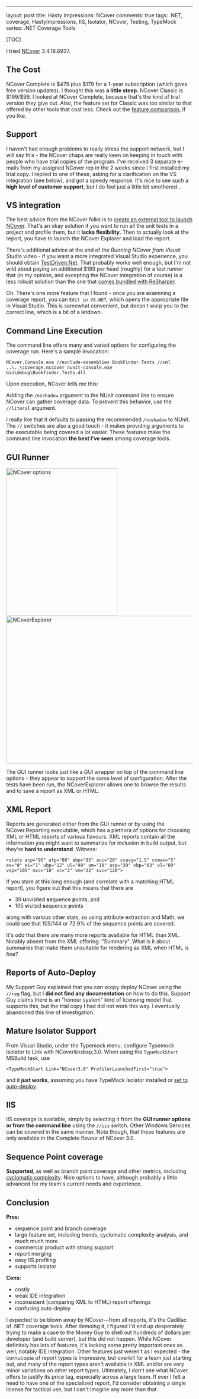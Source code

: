 ---
layout: post
title: Hasty Impressions&#58; NCover
comments: true
tags: .NET, coverage, HastyImpressions, IIS, Isolator, NCover, Testing, TypeMock
series: .NET Coverage Tools

[TOC]

I tried [NCover](http://www.ncover.com/) 3.4.18.6937. 
<h2>The Cost</h2>
NCover Complete is $479 plus $179 for a 1-year subscription (which gives free version updates). I thought this was <b>a little steep</b>. NCover Classic is $199/$99. I looked at NCover Complete, because that's the kind of trial version they give out. Also, the feature set for Classic was too similar to that offered by other tools that cost less. Check out the <a href="http://www.ncover.com/pages/feature_comparison">feature comparison</a>, if you like.
<h2>Support</h2>
I haven't had enough problems to really stress the support network, but I will say this - the NCover chaps are really keen on keeping in touch with people who have trial copies of the program. I've received 3 separate e-mails from my assigned NCover rep in the 2 weeks since I first installed my trial copy. I replied to one of these, asking for a clarification on the VS integration (see below), and got a speedy response. 
It's nice to see such a <b>high level of customer support</b>, but I do feel just a little bit smothered&hellip;
<!--more-->

<h2>VS integration</h2>
The best advice from the NCover folks is to <a href="http://docs.ncover.com/how-to/running-ncover-from-visual-studio/">create an external tool to launch NCover</a>. That's an okay solution if you want to run all the unit tests in a project and profile them, but it <b>lacks flexibility</b>. Then to actually look at the report, you have to launch the NCover Explorer and load the report.

There's additional advice at the end of the <i>Running NCover from Visual Studio</i> video - if you want a more integrated Visual Studio experience, you should obtain <a href="http://testdriven.net/">TestDriven.Net</a>. That probably works well enough, but I'm not wild about paying an additional $189 per head (roughly) for a test runner that (in my opinion, and excepting the NCover integration of course) is a less robust solution than the one that <a href="http://www.jetbrains.com/resharper/features/unit_testing.html">comes bundled with ReSharper</a>.

Oh. There's one more feature that I found - once you are examining a coverage report, you can <code>Edit in VS.NET</code>, which opens the appropriate file in Visual Studio. This is somewhat convenient, but doesn't warp you to the correct line, which is a bit of a letdown.

<h2>Command Line Execution</h2>
The command line offers many and varied options for configuring the coverage run. Here's a sample invocation:

<pre><code class="bat">NCover.Console.exe //exclude-assemblies BookFinder.Tests //xml ..\..\coverage.nccover nunit-console.exe bin\debug\BookFinder.Tests.dll</code></pre>

Upon execution, NCover tells me this:


Adding the `/noshadow` argument to the NUnit command line to ensure NCover can gather coverage data.
To prevent this behavior, use the `//literal` argument.

I really like that it defaults to passing the recommended <code>/noshadow</code> to NUnit. The <code>//</code> switches are also a good touch - it makes providing arguments to the executable being covered a lot easier. These features make the command line invocation <b>the best I've seen</b> among coverage tools.

<h2>GUI Runner</h2>
<div class="images">
<a href="{static}/images/runncover.png"><img src="{static}/images/runncover.png" width="300" height="397"  alt="NCover options" title="RunNCover"/></a><a href="{static}/images/ncoverexplorer.png"><img src="{static}/images/ncoverexplorer.png" height="397" width="515" alt="NCoverExplorer" title="([^"]+)"  /></a>
</div>

The GUI runner looks just like a GUI wrapper on top of the command line options - they appear to support the same level of configuration. After the tests have been run, the NCoverExplorer allows one to browse the results and to save a report as XML or HTML.

<h2>XML Report</h2>
Reports are generated either from the GUI runner or by using the NCover.Reporting executable, which has a plethora of options for choosing XML or HTML reports of various flavours.
XML reports contain all the information you might want to summarize for inclusion in build output, but they're <b>hard to understand</b>. Witness:

<pre><code class="xml">&lt;stats acp="95" afp="80" abp="95" acc="20" ccavg="1.5" ccmax="5" ex="0" ei="1" ubp="12" ul="40" um="10" usp="39" vbp="63" vl="89" vsp="105" mvc="18" vc="2" vm="22" svc="120"&gt;</code></pre>

If you stare at this long enough (and correlate with a matching HTML report), you figure out that this means that there are
<ul>
<li>39 <b>u</b>nvisited <b>s</b>equence <b>p</b>oints, and</li>
<li>105 <b>v</b>isited <b>s</b>equence <b>p</b>oints</li>
</ul>
along with various other stats, so using attribute extraction and Math, we could see that 105/144 or 72.9% of the sequence points are covered.

It's odd that there are many more reports available for HTML than XML. Notably absent from the XML offering: "Summary". What is it about summaries that make them unsuitable for rendering as XML when HTML is fine?
<h2>Reports of Auto-Deploy</h2>
My Support Guy explained that you can xcopy deploy NCover using the <code>//reg</code> flag, but I <b>did not find any documentation</b> on how to do this. Support Guy claims there is an "honour system" kind of licensing model that supports this, but the trial copy I had did not work this way. I eventually abandoned this line of investigation.

<h2>Mature Isolator Support</h2>
From Visual Studio, under the Typemock menu, configure Typemock Isolator to Link with NCover&nsbsp;3.0.
When using the <code>TypeMockStart</code> MSBuild task, use
<pre><code class="xml">&lt;TypeMockStart Link="NCover3.0" ProfilerLaunchedFirst="true"&gt;</code></pre>
and it <b>just works</b>, assuming you have TypeMock Isolator installed or <a href="/2010/06/06/auto-deploying-typemock-isolator-without-trashing-the-installation/">set to auto-deploy</a>.
<h2>IIS</h2>
IIS coverage is available, simply by selecting it from the <b>GUI runner options or from the command line</b> using the <code>//iis</code> switch. Other Windows Services can be covered in the same manner. Note though, that these features are only available in the Complete flavour of NCover 3.0.
<h2>Sequence Point coverage</h2>
<b>Supported</b>, as well as branch point coverage and other metrics, including <a href="http://en.wikipedia.org/wiki/Cyclomatic_complexity">cyclomatic complexity</a>. Nice options to have, although probably a little advanced for my team's current needs and experience.
<h2>Conclusion</h2>
<strong>Pros:</strong>
<ul>
<li>sequence point and branch coverage</li>
<li>large feature set, including trends, cyclomatic complexity analysis, and much much more</li>
<li>commercial product with strong support</li>
<li>report merging</li>
<li>easy IIS profiling</li>
<li>supports Isolator</li>
</ul>
<strong>Cons:</strong>
<ul>
<li>costly</li>
<li>weak IDE integration</li>
<li>inconsistent (comparing XML to HTML) report offerings</li>
<li>confusing auto-deploy</li>
</ul>
I expected to be blown away by NCover&mdash;from all reports, it's the Cadillac of .NET coverage tools. After demoing it, I figured I'd end up desperately trying to make a case to the Money Guy to shell out hundreds of dollars per developer (and build server), but this did not happen.
While NCover definitely has lots of features, it's lacking some pretty important ones as well, notably IDE integration. Other features just weren't as I expected - the cornucopia of report types is impressive, but overkill for a team just starting out, and many of the report types aren't available in XML and/or are very minor variations on other report types.
Ultimately, I don't see what NCover offers to justify its price tag, especially across a large team. If ever I felt a need to have one of the specialized report, I'd consider obtaining a single license for tactical use, but I can't imagine any more than that.
